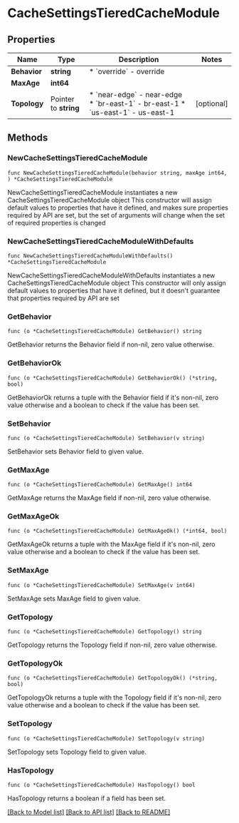 # CacheSettingsTieredCacheModule

## Properties

Name | Type | Description | Notes
------------ | ------------- | ------------- | -------------
**Behavior** | **string** | * &#x60;override&#x60; - override | 
**MaxAge** | **int64** |  | 
**Topology** | Pointer to **string** | * &#x60;near-edge&#x60; - near-edge * &#x60;br-east-1&#x60; - br-east-1 * &#x60;us-east-1&#x60; - us-east-1 | [optional] 

## Methods

### NewCacheSettingsTieredCacheModule

`func NewCacheSettingsTieredCacheModule(behavior string, maxAge int64, ) *CacheSettingsTieredCacheModule`

NewCacheSettingsTieredCacheModule instantiates a new CacheSettingsTieredCacheModule object
This constructor will assign default values to properties that have it defined,
and makes sure properties required by API are set, but the set of arguments
will change when the set of required properties is changed

### NewCacheSettingsTieredCacheModuleWithDefaults

`func NewCacheSettingsTieredCacheModuleWithDefaults() *CacheSettingsTieredCacheModule`

NewCacheSettingsTieredCacheModuleWithDefaults instantiates a new CacheSettingsTieredCacheModule object
This constructor will only assign default values to properties that have it defined,
but it doesn't guarantee that properties required by API are set

### GetBehavior

`func (o *CacheSettingsTieredCacheModule) GetBehavior() string`

GetBehavior returns the Behavior field if non-nil, zero value otherwise.

### GetBehaviorOk

`func (o *CacheSettingsTieredCacheModule) GetBehaviorOk() (*string, bool)`

GetBehaviorOk returns a tuple with the Behavior field if it's non-nil, zero value otherwise
and a boolean to check if the value has been set.

### SetBehavior

`func (o *CacheSettingsTieredCacheModule) SetBehavior(v string)`

SetBehavior sets Behavior field to given value.


### GetMaxAge

`func (o *CacheSettingsTieredCacheModule) GetMaxAge() int64`

GetMaxAge returns the MaxAge field if non-nil, zero value otherwise.

### GetMaxAgeOk

`func (o *CacheSettingsTieredCacheModule) GetMaxAgeOk() (*int64, bool)`

GetMaxAgeOk returns a tuple with the MaxAge field if it's non-nil, zero value otherwise
and a boolean to check if the value has been set.

### SetMaxAge

`func (o *CacheSettingsTieredCacheModule) SetMaxAge(v int64)`

SetMaxAge sets MaxAge field to given value.


### GetTopology

`func (o *CacheSettingsTieredCacheModule) GetTopology() string`

GetTopology returns the Topology field if non-nil, zero value otherwise.

### GetTopologyOk

`func (o *CacheSettingsTieredCacheModule) GetTopologyOk() (*string, bool)`

GetTopologyOk returns a tuple with the Topology field if it's non-nil, zero value otherwise
and a boolean to check if the value has been set.

### SetTopology

`func (o *CacheSettingsTieredCacheModule) SetTopology(v string)`

SetTopology sets Topology field to given value.

### HasTopology

`func (o *CacheSettingsTieredCacheModule) HasTopology() bool`

HasTopology returns a boolean if a field has been set.


[[Back to Model list]](../README.md#documentation-for-models) [[Back to API list]](../README.md#documentation-for-api-endpoints) [[Back to README]](../README.md)


